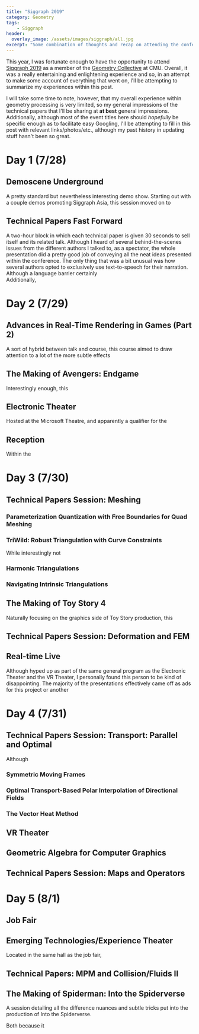 ```yaml
---
title: "Siggraph 2019"
category: Geometry
tags: 
    - Siggraph
header:
  overlay_image: /assets/images/siggraph/all.jpg
excerpt: "Some combination of thoughts and recap on attending the conference"
---
```

This year, I was fortunate enough to have the opportunity to attend [Siggraph 2019](https://s2019.siggraph.org/) as a member of the [Geometry Collective](http://geometry.cs.cmu.edu/) at CMU.
Overall, it was a really entertaining and enlightening experience and so, in an attempt to make some account of everything that went on, I'll be attempting to summarize my experiences within this post. 

I will take some time to note, however, that my overall experience within geometry processing is very limited, so my general impressions of the technical papers that I'll be sharing at **at best** general impressions. Additionally, although most of the event titles here should *hopefully* be specific enough as to facilitate easy Googling, I'll be attempting to fill in this post with relevant links/photos/etc., although my past history in updating stuff hasn't been so great. 

# Day 1 (7/28)
## Demoscene Underground
A pretty standard but nevertheless interesting demo show.
Starting out with a couple demos promoting Siggraph Asia, this session moved on to  

## Technical Papers Fast Forward
A two-hour block in which each technical paper is given 30 seconds to sell itself and its related talk.
Although I heard of several behind-the-scenes issues from the different authors I talked to, as a spectator, the whole presentation did a pretty good job of conveying all the neat ideas presented within the conference.
The only thing that was a bit unusual was how several authors opted to exclusively use text-to-speech for their narration.
Although a language barrier certainly  
Additionally,  

# Day 2 (7/29)

## Advances in Real-Time Rendering in Games (Part 2)
A sort of hybrid between talk and course, this course aimed to draw attention to a lot of the more subtle effects 

## The Making of Avengers: Endgame
Interestingly enough, this 

## Electronic Theater
Hosted at the Microsoft Theatre, and apparently a qualifier for the 

## Reception
Within the 

# Day 3 (7/30)

## Technical Papers Session: Meshing

### Parameterization Quantization with Free Boundaries for Quad Meshing

### TriWild: Robust Triangulation with Curve Constraints
While interestingly not

### Harmonic Triangulations

### Navigating Intrinsic Triangulations 

## The Making of Toy Story 4
Naturally focusing on the graphics side of Toy Story production, this 

## Technical Papers Session: Deformation and FEM

## Real-time Live
Although hyped up as part of the same general program as the Electronic Theater and the VR Theater, I personally found this person to be kind of disappointing. The majority of the presentations effectively came off as ads for this project or another

# Day 4 (7/31)

## Technical Papers Session: Transport: Parallel and Optimal
Although 
### Symmetric Moving Frames
### Optimal Transport-Based Polar Interpolation of Directional Fields
### The Vector Heat Method
## VR Theater

## Geometric Algebra for Computer Graphics

## Technical Papers Session: Maps and Operators

# Day 5 (8/1)
## Job Fair

## Emerging Technologies/Experience Theater
Located in the same hall as the job fair,  

## Technical Papers: MPM and Collision/Fluids II

## The Making of Spiderman: Into the Spiderverse
A session detailing all the difference nuances and subtle tricks put into the production of Into the Spiderverse.

Both because it 
